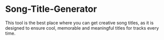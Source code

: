 # Song-Title-Generator
This tool is the best place where you can get creative song titles, as it is designed to ensure cool, memorable and meaningful titles for tracks every time.

